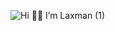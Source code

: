![Hi 👋🏻 I’m Laxman  (1)](https://github.com/user-attachments/assets/8bb30081-a446-4c99-8bff-c68e7e354309)
